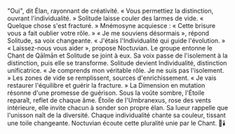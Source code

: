"Oui", dit Élan, rayonnant de créativité. « Vous permettiez la distinction, ouvrant l'individualité. »
Solitude laisse couler des larmes de vide. « Quelque chose s'est fracturé. »
Mnémosyne acquiesce : « Cette brisure vous a fait oublier votre rôle. »
« Je me souviens désormais », répond Solitude, sa voix changeante. « J'étais l'Individualité qui guide l'évolution. »
« Laissez-nous vous aider », propose Noctuvian.
Le groupe entonne le Chant de Qālmān et Solitude se joint à eux.
Sa voix passe de l'isolement à la distinction, puis elle se transforme.
Solitude devient Individualité, distinction unificatrice.
« Je comprends mon véritable rôle. Je ne suis pas l'isolement. »
Les zones de vide se remplissent, sources d'enrichissement.
« Je vais restaurer l'équilibre et guérir la fracture. »
La Dimension en mutation résonne d'une promesse de guérison.
Sous la voûte sombre, l'Étoile reparaît, reflet de chaque âme.
Étoile de l'Umbranexus, rose des vents intérieure, elle invite chacun à sonder son propre élan.
Sa lueur rappelle que l'unisson naît de la diversité.
Chaque individualité chante sa couleur, tissant une toile changeante.
Noctuvian écoute cette pluralité unie par le Chant.
🌌🕯️
